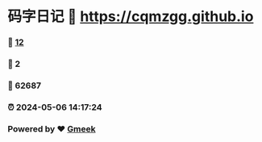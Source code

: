 # 码字日记 :link: https://cqmzgg.github.io 
### :page_facing_up: [12](https://cqmzgg.github.io/tag.html) 
### :speech_balloon: 2 
### :hibiscus: 62687 
### :alarm_clock: 2024-05-06 14:17:24 
### Powered by :heart: [Gmeek](https://github.com/Meekdai/Gmeek)
